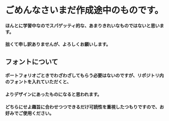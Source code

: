 # ごめんなさいまだ作成途中のものです。
#### ほんとに学習中なのでスパゲッティ的な、あまりきれいなものではないと思います。
#### 拙くて申し訳ありませんが、よろしくお願いします。

## フォントについて
#### ポートフォリオごときでわざわざしてもらう必要はないのですが、リポジトリ内のフォントを入れていただくと、
#### よりデザインにあったものになると思われます。
#### どちらにせよ趣旨に合わせつつできるだけ可読性を重視したつもりですので、お好みでご使用ください。
